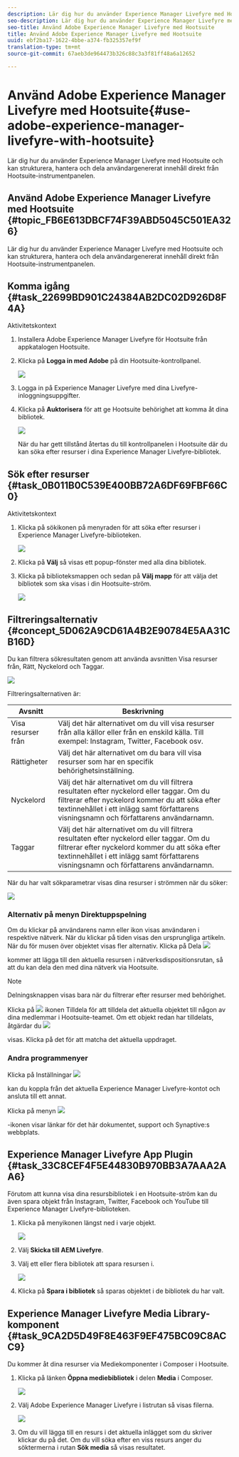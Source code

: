 ```yaml
---
description: Lär dig hur du använder Experience Manager Livefyre med Hootsuite och kan strukturera, hantera och dela användargenererat innehåll direkt från Hootsuite-instrumentpanelen.
seo-description: Lär dig hur du använder Experience Manager Livefyre med Hootsuite och kan strukturera, hantera och dela användargenererat innehåll direkt från Hootsuite-instrumentpanelen.
seo-title: Använd Adobe Experience Manager Livefyre med Hootsuite
title: Använd Adobe Experience Manager Livefyre med Hootsuite
uuid: ebf2ba17-1622-4bbe-a374-fb325357ef9f
translation-type: tm+mt
source-git-commit: 67aeb3de964473b326c88c3a3f81ff48a6a12652

---
```



# Använd Adobe Experience Manager Livefyre med Hootsuite{#use-adobe-experience-manager-livefyre-with-hootsuite}

Lär dig hur du använder Experience Manager Livefyre med Hootsuite och kan strukturera, hantera och dela användargenererat innehåll direkt från Hootsuite-instrumentpanelen.

## Använd Adobe Experience Manager Livefyre med Hootsuite {#topic_FB6E613DBCF74F39ABD5045C501EA326}

Lär dig hur du använder Experience Manager Livefyre med Hootsuite och kan strukturera, hantera och dela användargenererat innehåll direkt från Hootsuite-instrumentpanelen.

## Komma igång {#task_22699BD901C24384AB2DC02D926D8F4A}

Aktivitetskontext

1. Installera Adobe Experience Manager Livefyre för Hootsuite från appkatalogen Hootsuite.

1. Klicka på **Logga in med Adobe** på din Hootsuite-kontrollpanel.

   ![](assets/hootsuite-login.png)

1. Logga in på Experience Manager Livefyre med dina Livefyre-inloggningsuppgifter.
1. Klicka på **Auktorisera** för att ge Hootsuite behörighet att komma åt dina bibliotek.

   ![](assets/hootsuite-authorize.png)

   När du har gett tillstånd återtas du till kontrollpanelen i Hootsuite där du kan söka efter resurser i dina Experience Manager Livefyre-bibliotek.

## Sök efter resurser {#task_0B011B0C539E400BB72A6DF69FBF66C0}

Aktivitetskontext

1. Klicka på sökikonen på menyraden för att söka efter resurser i Experience Manager Livefyre-biblioteken.

   ![](assets/hootsuite-search.png)

1. Klicka på **Välj** så visas ett popup-fönster med alla dina bibliotek.
1. Klicka på biblioteksmappen och sedan på **Välj mapp** för att välja det bibliotek som ska visas i din Hootsuite-ström.

   ![](assets/hootsuite-select.png)

## Filtreringsalternativ {#concept_5D062A9CD61A4B2E90784E5AA31CB16D}

Du kan filtrera sökresultaten genom att använda avsnitten Visa resurser från, Rätt, Nyckelord och Taggar.

![](assets/hootsuite-filters.png)

Filtreringsalternativen är:

| Avsnitt | Beskrivning |
|--- |--- |
| Visa resurser från | Välj det här alternativet om du vill visa resurser från alla källor eller från en enskild källa. Till exempel: Instagram, Twitter, Facebook osv. |
| Rättigheter | Välj det här alternativet om du bara vill visa resurser som har en specifik behörighetsinställning. |
| Nyckelord | Välj det här alternativet om du vill filtrera resultaten efter nyckelord eller taggar. Om du filtrerar efter nyckelord kommer du att söka efter textinnehållet i ett inlägg samt författarens visningsnamn och författarens användarnamn. |
| Taggar | Välj det här alternativet om du vill filtrera resultaten efter nyckelord eller taggar. Om du filtrerar efter nyckelord kommer du att söka efter textinnehållet i ett inlägg samt författarens visningsnamn och författarens användarnamn. |

När du har valt sökparametrar visas dina resurser i strömmen när du söker:

![](assets/hootsuite-stream.png)

### Alternativ på menyn Direktuppspelning

Om du klickar på användarens namn eller ikon visas användaren i respektive nätverk. När du klickar på tiden visas den ursprungliga artikeln. När du för musen över objektet visas fler alternativ. Klicka på Dela ![](assets/share.png)

kommer att lägga till den aktuella resursen i nätverksdispositionsrutan, så att du kan dela den med dina nätverk via Hootsuite.

>[!NOTE]
>
>Delningsknappen visas bara när du filtrerar efter resurser med behörighet.

Klicka på ![](assets/assign.png) ikonen Tilldela för att tilldela det aktuella objektet till någon av dina medlemmar i Hootsuite-teamet. Om ett objekt redan har tilldelats, åtgärdar du ![](assets/resolve.png)

visas. Klicka på det för att matcha det aktuella uppdraget.

### Andra programmenyer

Klicka på Inställningar ![](assets/settings.png)

kan du koppla från det aktuella Experience Manager Livefyre-kontot och ansluta till ett annat.

Klicka på menyn ![](assets/menu.png)

-ikonen visar länkar för det här dokumentet, support och Synaptive:s webbplats.

## Experience Manager Livefyre App Plugin {#task_33C8CEF4F5E44830B970BB3A7AAA2AA6}

Förutom att kunna visa dina resursbibliotek i en Hootsuite-ström kan du även spara objekt från Instagram, Twitter, Facebook och YouTube till Experience Manager Livefyre-biblioteken.

1. Klicka på menyikonen längst ned i varje objekt.

   ![](assets/hootsuite-menu-icon.png)

1. Välj **Skicka till AEM Livefyre**.
1. Välj ett eller flera bibliotek att spara resursen i.

   ![](assets/hootsuite-save.png)

1. Klicka på **Spara i bibliotek** så sparas objektet i de bibliotek du har valt.

## Experience Manager Livefyre Media Library-komponent {#task_9CA2D5D49F8E463F9EF475BC09C8ACC9}

Du kommer åt dina resurser via Mediekomponenter i Composer i Hootsuite.

1. Klicka på länken **Öppna mediebibliotek** i delen **Media** i Composer.

   ![](assets/hootsuite-open-media-library.png)

1. Välj Adobe Experience Manager Livefyre i listrutan så visas filerna.

   ![](assets/hootsuite-aem-files.png)

1. Om du vill lägga till en resurs i det aktuella inlägget som du skriver klickar du på det. Om du vill söka efter en viss resurs anger du söktermerna i rutan **Sök media** så visas resultatet.
